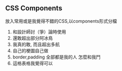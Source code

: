 ## CSS Components
放入常用或是我覺得不錯的CSS,以components形式分檔

1. 和設計師討（爭）論時使用   
2. 還敢超出部分阿冰鳥
3. 我真的敢, 而且超出多航
4. 自己的梗圖自己做
5. border,padding 全部都是我的人 怎麼和我鬥
6. 這格表格我覺得可以